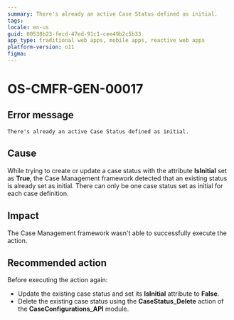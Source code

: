 ```yaml
---
summary: There's already an active Case Status defined as initial.
tags:
locale: en-us
guid: 00538b23-fecd-47ed-91c1-cee49b2c5b33
app_type: traditional web apps, mobile apps, reactive web apps
platform-version: o11
figma:
---
```


# OS-CMFR-GEN-00017

## Error message

`There's already an active Case Status defined as initial.`

## Cause

While trying to create or update a case status with the attribute **IsInitial** set as **True**, the Case Management framework detected that an existing status is already set as initial. There can only be one case status set as initial for each case definition.

## Impact

The Case Management framework wasn't able to successfully execute the action.

## Recommended action

Before executing the action again:

* Update the existing case status and set its **IsInitial** attribute to **False**.
* Delete the existing case status using the **CaseStatus_Delete** action of the **CaseConfigurations_API** module.
